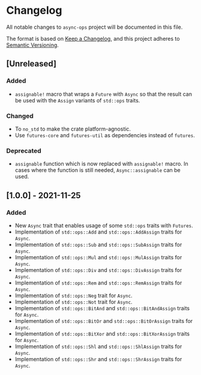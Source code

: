 # Changelog

All notable changes to `async-ops` project will be documented in this file.

The format is based on [Keep a Changelog](https://keepachangelog.com/en/1.0.0/),
and this project adheres to
[Semantic Versioning](https://semver.org/spec/v2.0.0.html).

## [Unreleased]

### Added

- `assignable!` macro that wraps a `Future` with `Async` so that the result can
be used with the `Assign` variants of `std::ops` traits.

### Changed

- To `no_std` to make the crate platform-agnostic.
- Use `futures-core` and `futures-util` as dependencies instead of `futures`.

### Deprecated

- `assignable` function which is now replaced with `assignable!` macro. In cases
where the function is still needed, `Async::assignable` can be used.

## [1.0.0] - 2021-11-25

### Added

- New `Async` trait that enables usage of some `std::ops` traits with `Futures`.
- Implementation of `std::ops::Add` and `std::ops::AddAssign` traits for
`Async`.
- Implementation of `std::ops::Sub` and `std::ops::SubAssign` traits for
`Async`.
- Implementation of `std::ops::Mul` and `std::ops::MulAssign` traits for
`Async`.
- Implementation of `std::ops::Div` and `std::ops::DivAssign` traits for
`Async`.
- Implementation of `std::ops::Rem` and `std::ops::RemAssign` traits for
`Async`.
- Implementation of `std::ops::Neg` trait for `Async`.
- Implementation of `std::ops::Not` trait for `Async`.
- Implementation of `std::ops::BitAnd` and `std::ops::BitAndAssign` traits for
`Async`.
- Implementation of `std::ops::BitOr` and `std::ops::BitOrAssign` traits for
`Async`.
- Implementation of `std::ops::BitXor` and `std::ops::BitXorAssign` traits for
`Async`.
- Implementation of `std::ops::Shl` and `std::ops::ShlAssign` traits for
`Async`.
- Implementation of `std::ops::Shr` and `std::ops::ShrAssign` traits for
`Async`.
